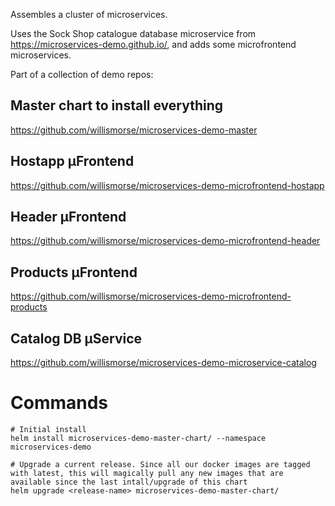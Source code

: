 
Assembles a cluster of microservices. 

Uses the Sock Shop catalogue database microservice from https://microservices-demo.github.io/, and adds some microfrontend microservices.


Part of a collection of demo repos:

## Master chart to install everything
https://github.com/willismorse/microservices-demo-master

## Hostapp µFrontend
https://github.com/willismorse/microservices-demo-microfrontend-hostapp

## Header µFrontend
https://github.com/willismorse/microservices-demo-microfrontend-header

## Products µFrontend
https://github.com/willismorse/microservices-demo-microfrontend-products

## Catalog DB µService
https://github.com/willismorse/microservices-demo-microservice-catalog



# Commands

```
# Initial install
helm install microservices-demo-master-chart/ --namespace microservices-demo

# Upgrade a current release. Since all our docker images are tagged with latest, this will magically pull any new images that are available since the last intall/upgrade of this chart
helm upgrade <release-name> microservices-demo-master-chart/
```